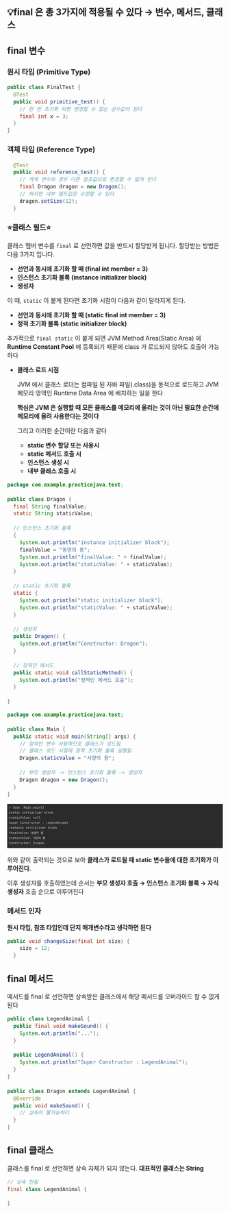 ## 💡final 은 총 3가지에 적용될 수 있다 → 변수, 메서드, 클래스


## final 변수

### 원시 타입 (Primitive Type)

```java
public class FinalTest {
  @Test
  public void primitive_test() {
    // 한 번 초기화 되면 변경할 수 없는 상수값이 된다
    final int x = 3;
  }
}
```

### 객체 타입 (Reference Type)

```java
  @Test
  public void reference_test() {
    // 객체 변수의 경우 다른 참조값으로 변경할 수 없게 된다
    final Dragon dragon = new Dragon();
    // 하지만 내부 필드값은 수정할 수 있다
    dragon.setSize(12);
  }
```

### ⭐️클래스 필드⭐️

클래스 멤버 변수를 `final` 로 선언하면 값을 반드시 할당받게 됩니다. 할당받는 방법은 다음 3가지 입니다.

- **선언과 동시에 초기화 할 때 (final int member = 3)**
- **인스턴스 초기화 블록 (instance initializer block)**
- **생성자**

이 때, `static` 이 붙게 된다면 초기화 시점이 다음과 같이 달라지게 된다.

- **선언과 동시에 초기화 할 때 (static final int member = 3)**
- **정적 초기화 블록 (static initializer block)**

추가적으로 `final static` 이 붙게 되면 JVM Method Area(Static Area) 에 **Runtime Constant Pool** 에 등록되기 때문에 class 가 로드되지 않아도 호출이 가능하다

- **클래스 로드 시점**

  JVM 에서 클래스 로더는 컴파일 된 자바 파일(.class)을 동적으로 로드하고 JVM 메모리 영역인 Runtime Data Area 에 배치하는 일을 한다

  **핵심은 JVM 은 실행할 때 모든 클래스를 메모리에 올리는 것이 아닌 필요한 순간에 메모리에 올려 사용한다는 것이다**

  그리고 이러한 순간이란 다음과 같다

    - **static 변수 할당 또는 사용시**
    - **static 메서드 호출 시**
    - **인스턴스 생성 시**
    - **내부 클래스 호출 시**

```java
package com.example.practicejava.test;

public class Dragon {
  final String finalValue;
  static String staticValue;

  // 인스턴스 초기화 블록
  {
    System.out.println("instance initializer block");
    finalValue = "동양의 용";
    System.out.println("finalValue: " + finalValue);
    System.out.println("staticValue: " + staticValue);
  }

  // static 초기화 블록
  static {
    System.out.println("static initializer block");
    System.out.println("staticValue: " + staticValue);
  }

  // 생성자
  public Dragon() {
    System.out.println("Constructor: Dragon");
  }

  // 정적인 메서드
  public static void callStaticMethod() {
    System.out.println("정적인 메서드 호출");
  }

}
```

```java
package com.example.practicejava.test;

public class Main {
  public static void main(String[] args) {
    // 정적인 변수 사용하므로 클래스가 로드됨
    // 클래스 로드 시점에 정적 초기화 블록 실행됨
    Dragon.staticValue = "서양의 용";

    // 부모 생성자 -> 인스턴스 초기화 블록 -> 생성자
    Dragon dragon = new Dragon();
  }
}
```

![img.png](img.png)

위와 같이 출력되는 것으로 보아 **클래스가 로드될 때 static 변수들에 대한 초기화가 이루어진다.**

이후 생성자를 호출하였는데 순서는 **부모 생성자 호출 → 인스턴스 초기화 블록 → 자식 생성자** 호출 순으로 이루어진다

### 메서드 인자

**원시 타입, 참조 타입인데 단지 매개변수라고 생각하면 된다**

```java
public void changeSize(final int size) {
    size = 12;
  }
```

## final 메서드

메서드를 final 로 선언하면 상속받은 클래스에서 해당 메서드를 오버라이드 할 수 없게 된다

```java
public class LegendAnimal {
  public final void makeSound() {
    System.out.println("...");
  }

  public LegendAnimal() {
    System.out.println("Super Constructor : LegendAnimal");
  }
}

public class Dragon extends LegendAnimal {
  @Override
  public void makeSound() {
    // 상속이 불가능하다 
  }
}
```

## final 클래스

클래스를 final 로 선언하면 상속 자체가 되지 않는다. **대표적인 클래스는 String**

```java
// 상속 안됨
final class LegendAnimal {

}
```